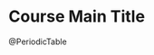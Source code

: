 <!--
author:   Your Name

email:    your@mail.org

version:  0.0.1

language: en

narrator: US English Female

comment:  Try to write a short comment about
          your course, multiline is also okay.

attribute: This LiaScript macro is based on the implementation of [Bowserinator](https://github.com/Bowserinator/Periodic-Table-JSON). The original example can be found at [CodePen](https://codepen.io/aardrian/pen/NmoQdN).

PeriodicTable: @PeriodicTable.withStyle("width: 100%; height: 600px; border: 0; overflow: hidden;")

PeriodicTable.withStyle: <iframe src="./index.html" style=@0></iframe>

-->


# Course Main Title

@PeriodicTable

